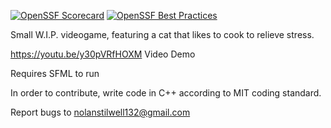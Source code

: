 [![OpenSSF Scorecard](https://api.scorecard.dev/projects/github.com/noleysc/Cooking-Star/badge)](https://scorecard.dev/viewer/?uri=github.com/noleysc/Cooking-Star)
[![OpenSSF Best Practices](https://www.bestpractices.dev/projects/10207/badge)](https://www.bestpractices.dev/projects/10207)

Small W.I.P. videogame, featuring a cat that likes to cook to relieve stress.

https://youtu.be/y30pVRfHOXM
Video Demo

Requires SFML to run

In order to contribute, write code in C++ according to MIT coding standard.

Report bugs to nolanstilwell132@gmail.com
